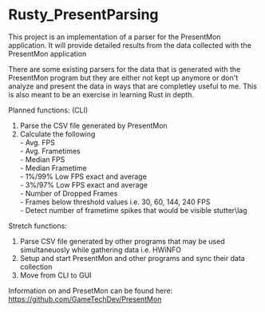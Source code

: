 # Rusty_PresentParsing
This project is an implementation of a parser for the PresentMon application. It will provide detailed results from the data collected with the PresentMon application

There are some existing parsers for the data that is generated with the PresentMon program but they are either not kept up anymore or don't analyze and present the data in ways that are completley useful to me. This is also meant to be an exercise in learning Rust in depth.

Planned functions: (CLI)
  1. Parse the CSV file generated by PresentMon
  2. Calculate the following  
    - Avg. FPS  
    - Avg. Frametimes  
    - Median FPS  
    - Median Frametime  
    - 1%/99% Low FPS exact and average  
    - 3%/97% Low FPS exact and average  
    - Number of Dropped Frames  
    - Frames below threshold values i.e. 30, 60, 144, 240 FPS  
    - Detect number of frametime spikes that would be visible stutter\lag  

Stretch functions:
  1. Parse CSV file generated by other programs that may be used simultaneuosly while gathering data i.e. HWiNFO
  2. Setup and start PresentMon and other programs and sync their data collection
  3. Move from CLI to GUI
  
Information on and PresetMon can be found here: https://github.com/GameTechDev/PresentMon   
